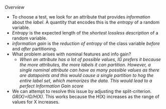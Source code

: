 *Overview*
- To choose a test, we look for an attribute that provides *information* about the *label*. A quantity that encodes this is the *entropy* of a random variable.
- *Entropy* is the expected length of the *shortest lossless description* of a random variable.
- *information gain* is the *reduction of entropy* of the class variable *before* and *after* partitioning.
- What problem arises with nominal features and info gain?
	- *When an attribute has a lot of possible values, IG prefers it because the more attributes, the more labels it can partition. However, a single nominal attribute can have as many possible values as there are datapoints and this would cause a single partition to hog the entire label set, which memorizes the data. This would lead to a perfect Information Gain score*
- We can attempt to resolve this issue by adjusting the split-criterion. *GR(X)=IG/H(X)*. This works because the H(X) increases as the range of values for X increases.


